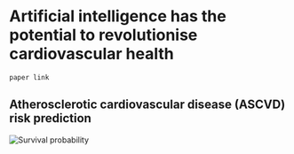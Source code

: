 # Artificial intelligence has the potential to revolutionise cardiovascular health

    paper link 

## Atherosclerotic cardiovascular disease (ASCVD) risk prediction 


![Survival probability](https://github.com/user-attachments/assets/7654e073-98eb-4213-bc3c-9d853c821085)
